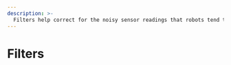```yaml
---
description: >-
  Filters help correct for the noisy sensor readings that robots tend to make.
---
```


# Filters
